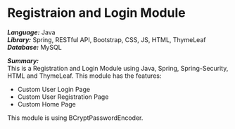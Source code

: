 # Registraion and Login Module

***Language:*** Java <br />
***Library:*** Spring, RESTful API, Bootstrap, CSS, JS, HTML, ThymeLeaf <br />
***Database:*** MySQL <br />

***Summary:***<br />
This is a Registration and Login Module using Java, Spring, Spring-Security, HTML and ThymeLeaf. This module has the features:
 - Custom User Login Page
 - Custom User Registration Page
 - Custom Home Page
 
This module is using BCryptPasswordEncoder.
